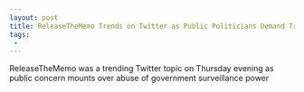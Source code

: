 ```yaml
---
layout: post
title: ReleaseTheMemo Trends on Twitter as Public Politicians Demand Transparency on FISA Memo
tags:
 -
---
```

ReleaseTheMemo was a trending Twitter topic on Thursday evening as public concern mounts over abuse of government surveillance power
